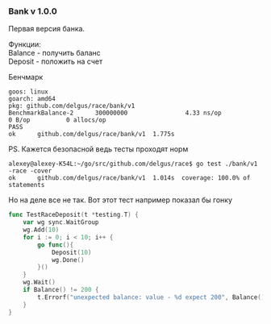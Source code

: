 ### Bank v 1.0.0

Первая версия банка.

Функции:  
Balance - получить баланс  
Deposit - положить на счет  

Бенчмарк
```
goos: linux
goarch: amd64
pkg: github.com/delgus/race/bank/v1
BenchmarkBalance-2      300000000                4.33 ns/op            0 B/op          0 allocs/op
PASS
ok      github.com/delgus/race/bank/v1  1.775s
```

PS. Кажется безопасной ведь тесты проходят норм
```
alexey@alexey-K54L:~/go/src/github.com/delgus/race$ go test ./bank/v1 -race -cover
ok      github.com/delgus/race/bank/v1  1.014s  coverage: 100.0% of statements
```
Но на деле все не так. Вот этот тест например показал бы гонку

```go
func TestRaceDeposit(t *testing.T) {
	var wg sync.WaitGroup
	wg.Add(10)
	for i := 0; i < 10; i++ {
		go func(){
			Deposit(10)
			wg.Done()
		}()
	}
	wg.Wait()
	if Balance() != 200 {
		t.Errorf("unexpected balance: value - %d expect 200", Balance())
	}
}
```